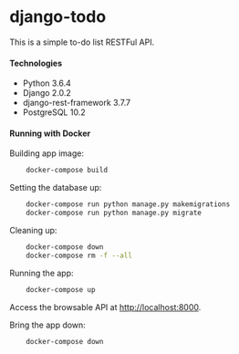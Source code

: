 # django-todo
This is a simple to-do list RESTFul API.

#### Technologies
- Python 3.6.4
- Django 2.0.2
- django-rest-framework 3.7.7
- PostgreSQL 10.2

#### Running with Docker

Building app image:
```sh
    docker-compose build
```

Setting the database up:
```sh
    docker-compose run python manage.py makemigrations
    docker-compose run python manage.py migrate
```

Cleaning up:
```sh
    docker-compose down
    docker-compose rm -f --all
```

Running the app:
```sh
    docker-compose up
```

Access the browsable API at [http://localhost:8000](http://localhost:8000).


Bring the app down:
```sh
    docker-compose down
```
